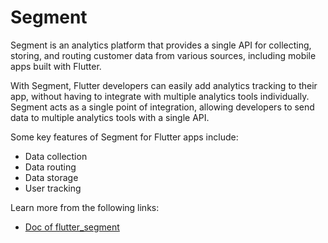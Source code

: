 # Segment

Segment is an analytics platform that provides a single API for collecting, storing, and routing customer data from various sources, including mobile apps built with Flutter.

With Segment, Flutter developers can easily add analytics tracking to their app, without having to integrate with multiple analytics tools individually. Segment acts as a single point of integration, allowing developers to send data to multiple analytics tools with a single API.

Some key features of Segment for Flutter apps include:

- Data collection
- Data routing
- Data storage
- User tracking

Learn more from the following links:

- [Doc of flutter_segment](https://pub.dev/packages/flutter_segment)